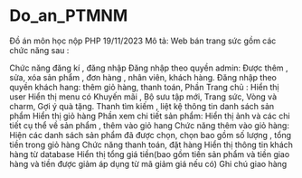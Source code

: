 # Do_an_PTMNM
Đồ án môn học nộp PHP 19/11/2023 Mô tả: Web bán trang sức gồm các chức năng sau :

Chức năng đăng kí , đăng nhập
Đăng nhập theo quyền admin: Được thêm , sửa, xóa sản phẩm , đơn hàng , nhân viên, khách hàng.
Đăng nhập theo quyền khách hang: thêm giỏ hàng, thanh toán,
Phần Trang chủ :
Hiển thị user
Hiển thị menu có Khuyến mãi , Bộ sưu tập mới, Trang sức, Vòng và charm, Gợi ý quà tặng.
Thanh tìm kiếm , liệt kệ thông tin danh sách sản phẩm
Hiển thị giỏ hàng
Phần xem chi tiết sản phẩm:
Hiển thị ảnh và các chi tiết cụ thể về sản phẩm , thêm vào giỏ hang
Chức năng thêm vào giỏ hàng:
Hiện các danh sách sản phẩm đã được chọn, chọn bao gồm số lượng , tổng tiền trong giỏ hàng
Chức năng thanh toán, đặt hàng
Hiển thị thông tin khách hàng từ database
Hiển thị tổng giá tiền(bao gồm tiền sản phẩm và tiền giao hàng và tiền được giảm áp dụng từ mã giảm giá nếu có)
Ghi chú giao hàng
